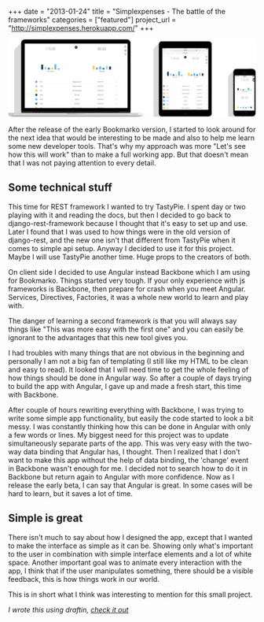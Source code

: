 +++
date        = "2013-01-24"
title       = "Simplexpenses - The battle of the frameworks"
categories  = ["featured"]
project_url = "http://simplexpenses.herokuapp.com/"
+++

![Simplexpenses](/img/simplexpenses_large.png)

After the release of the early Bookmarko version, I started to look around for the next idea that would be interesting to be made and also to help me learn some new developer tools. That's why my approach was more "Let's see how this will work" than to make a full working app. But that doesn't mean that I was not paying attention to every detail.  

## Some technical stuff

This time for REST framework I wanted to try TastyPie. I spent day or two playing with it and reading the docs, but then I decided to go back to django-rest-framework because I thought that it's easy to set up and use. Later I found that I was used to how things were in the old version of django-rest, and the new one isn't that different from TastyPie when it comes to simple api setup. Anyway I decided to use it for this project. Maybe I will use TastyPie another time. Huge props to the creators of both.  

On client side I decided to use Angular instead Backbone which I am using for Bookmarko. Things started very tough. If your only experience with js frameworks is Backbone, then prepare for crash when you meet Angular. Services, Directives, Factories, it was a whole new world to learn and play with.  

The danger of learning a second framework is that you will always say things like "This was more easy with the first one" and you can easily be ignorant to the advantages that this new tool gives you.  

I had troubles with many things that are not obvious in the beginning and personally I am not a big fan of templating (I still like my HTML to be clean and easy to read). It looked that I will need time to get the whole feeling of how things should be done in Angular way.
So after a couple of days trying to build the app with Angular, I gave up and made a fresh start, this time with Backbone.  

After couple of hours rewriting everything with Backbone, I was trying to write some simple app functionality, but easily the code started to look a bit messy. I was constantly thinking how this can be done in Angular with only a few words or lines. My biggest need for this project was to update simultaneously separate parts of the app. This was very easy with the two-way data binding that Angular has, I thought. Then I realized that I don't want to make this app without the help of data binding, the 'change' event in Backbone wasn't enough for me. I decided not to search how to do it in Backbone but return again to Angular with more confidence.
Now as I release the early beta, I can say that Angular is great. In some cases will be hard to learn, but it saves a lot of time.  

## Simple is great

There isn't much to say about how I designed the app, except that I wanted to make the interface as simple as it can be. Showing only what's important to the user in combination with simple interface elements and a lot of white space. Another important goal was to animate every interaction with the app, I think that if the user manipulates something, there should be a visible feedback, this is how things work in our world.  

This is in short what I think was interesting to mention for this small project.  

*I wrote this using draftin, [check it out](http://draftin.com)*
